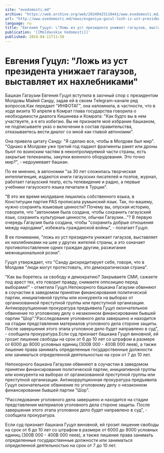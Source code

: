 ```yaml
---
site: "evedomosti.md"
archive: "https://web.archive.org/web/20240425110441/www.evedomosti.md/news/evgeniya-gucul-lozh-iz-ust-prezidenta-unizhaet-gagauzov-vyst"
url: "http://www.evedomosti.md/news/evgeniya-gucul-lozh-iz-ust-prezidenta-unizhaet-gagauzov-vyst"
language: ru
title: "Евгения Гуцул: \"Ложь из уст президента унижает гагаузов, выставляет их нахлебниками\""
publication: '[[Moldavskie Vedomosti]]'
published: 2024-04-11T11:58
---
```


# Евгения Гуцул: "Ложь из уст президента унижает гагаузов, выставляет их нахлебниками"

Башкан Гагаузии Евгения Гуцул вступила в заочный спор с президентом Молдовы Майей Санду, задав ей в своем Тelegram-канале ряд вопросов.Как передает "ИНФОТАГ", она напомнила, в частности, что в ходе визита 10 апреля в Комрат глава государства говорила о необходимости диалога Кишинева и Комрата: "Как будто вы в нем участвуете, а я его избегаю. Вы не признаете моё избрание башканом, не подписываете указ о включении в состав правительства, отказываетесь вести диалог со мной как главой автономии".

Она привела цитату Санду: "Я сделаю все, чтобы в Молдове был мир". "Однако в Молдове уже третий год падают фрагменты ракет или дроны бьют по воинским частям в неконтролируемой части страны, есть закрытые телеканалы, закупки военного оборудования. Это точно мир?", - недоумевает башкан.

По ее мнению, в автономии "за 30 лет сложилась творческая интеллигенция, издаются книги гагаузских писателей и поэтов, журнал, работает гагаузский театр, есть телевидение и радио, а первые учебники гагаузского языка печатали в Турции".

"В это же время молдаване лишились собственного языка, в Конституции партия PAS прописала румынский язык. Так, по-вашему, нужно сохранять языковые ценности? Почему вы, опуская историю, говорите, что "автономия была создана, чтобы сохранить гагаузский язык, сохранить культурные ценности, обычаи Гагаузии..."? В первую очередь Гагаузия была создана, чтобы "сохранить добрые отношения между народами", избежать гражданской войны", - полагает Гуцул.

В ее понимании, "ложь из уст президента унижает гагаузов, выставляет их нахлебниками на шее у других жителей страны, а это означает противопоставление одних граждан другим, разжигание межнациональной розни".

Гуцул утверждает, что "Санду дискредитирует себя, говоря, что в Молдове "люди могут протестовать, это демократическая страна".

"Как вы боретесь за свободу и демократию? Закрываете СМИ, сажаете под арест тех, кто говорит правду, снимаете оппозицию перед выборами!" - отметила Гуцул.Непокорного башкана Гагаузии обвиняют в соучастии в заведомом принятии финансирования политической партии, инициативной группы или конкурента на выборах от организованной преступной группы или преступной организации. Антикоррупционная прокуратура предъявила Гуцул окончательное обвинение по уголовному делу о незаконном финансировании бывшей партии "Шор"."Расследование уголовного дела завершено и находится на стадии представления материалов уголовного дела стороне защиты. После завершения этого этапа уголовное дело будет направлено в суд", - сообщила прокуратура.Если суд признает башкана Гуцул виновной, ей грозит лишение свободы на срок от 6 до 10 лет со штрафом в размере от 6000 до 8000 условных единиц (300В 000 - 400В 000 леев), а также лишение права занимать определенные государственные должности или заниматься определенной деятельностью на срок от 7 до 10 лет.

Непокорного башкана Гагаузии обвиняют в соучастии в заведомом принятии финансирования политической партии, инициативной группы или конкурента на выборах от организованной преступной группы или преступной организации. Антикоррупционная прокуратура предъявила Гуцул окончательное обвинение по уголовному делу о незаконном финансировании бывшей партии "Шор".

"Расследование уголовного дела завершено и находится на стадии представления материалов уголовного дела стороне защиты. После завершения этого этапа уголовное дело будет направлено в суд", - сообщила прокуратура.

Если суд признает башкана Гуцул виновной, ей грозит лишение свободы на срок от 6 до 10 лет со штрафом в размере от 6000 до 8000 условных единиц (300В 000 - 400В 000 леев), а также лишение права занимать определенные государственные должности или заниматься определенной деятельностью на срок от 7 до 10 лет.